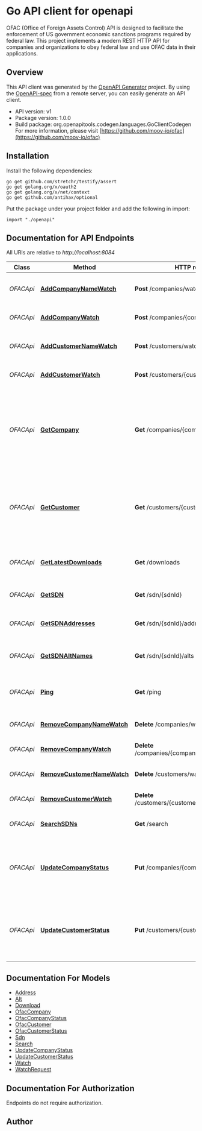 # Go API client for openapi

OFAC (Office of Foreign Assets Control) API is designed to facilitate the enforcement of US government economic sanctions programs required by federal law. This project implements a modern REST HTTP API for companies and organizations to obey federal law and use OFAC data in their applications.

## Overview
This API client was generated by the [OpenAPI Generator](https://openapi-generator.tech) project.  By using the [OpenAPI-spec](https://www.openapis.org/) from a remote server, you can easily generate an API client.

- API version: v1
- Package version: 1.0.0
- Build package: org.openapitools.codegen.languages.GoClientCodegen
For more information, please visit [https://github.com/moov-io/ofac](https://github.com/moov-io/ofac)

## Installation

Install the following dependencies:
```
go get github.com/stretchr/testify/assert
go get golang.org/x/oauth2
go get golang.org/x/net/context
go get github.com/antihax/optional
```

Put the package under your project folder and add the following in import:
```golang
import "./openapi"
```

## Documentation for API Endpoints

All URIs are relative to *http://localhost:8084*

Class | Method | HTTP request | Description
------------ | ------------- | ------------- | -------------
*OFACApi* | [**AddCompanyNameWatch**](docs/OFACApi.md#addcompanynamewatch) | **Post** /companies/watch | Add customer watch by name
*OFACApi* | [**AddCompanyWatch**](docs/OFACApi.md#addcompanywatch) | **Post** /companies/{companyId}/watch | Add OFAC watch on a Company
*OFACApi* | [**AddCustomerNameWatch**](docs/OFACApi.md#addcustomernamewatch) | **Post** /customers/watch | Add customer watch by name
*OFACApi* | [**AddCustomerWatch**](docs/OFACApi.md#addcustomerwatch) | **Post** /customers/{customerId}/watch | Add OFAC watch on a Customer
*OFACApi* | [**GetCompany**](docs/OFACApi.md#getcompany) | **Get** /companies/{companyId} | Get information about a company, trust or organization such as addresses, alternate names, and remarks.
*OFACApi* | [**GetCustomer**](docs/OFACApi.md#getcustomer) | **Get** /customers/{customerId} | Get information about a customer, addresses, alternate names, and their SDN metadata.
*OFACApi* | [**GetLatestDownloads**](docs/OFACApi.md#getlatestdownloads) | **Get** /downloads | Return list of recent re-downloads of OFAC data
*OFACApi* | [**GetSDN**](docs/OFACApi.md#getsdn) | **Get** /sdn/{sdnId} | Specially designated national
*OFACApi* | [**GetSDNAddresses**](docs/OFACApi.md#getsdnaddresses) | **Get** /sdn/{sdnId}/addresses | Get addresses for a given SDN
*OFACApi* | [**GetSDNAltNames**](docs/OFACApi.md#getsdnaltnames) | **Get** /sdn/{sdnId}/alts | Get alternate names for a given SDN
*OFACApi* | [**Ping**](docs/OFACApi.md#ping) | **Get** /ping | Ping the OFAC service to check if running
*OFACApi* | [**RemoveCompanyNameWatch**](docs/OFACApi.md#removecompanynamewatch) | **Delete** /companies/watch/{watchId} | Remove a Company name watch
*OFACApi* | [**RemoveCompanyWatch**](docs/OFACApi.md#removecompanywatch) | **Delete** /companies/{companyId}/watch/{watchId} | Remove company watch
*OFACApi* | [**RemoveCustomerNameWatch**](docs/OFACApi.md#removecustomernamewatch) | **Delete** /customers/watch/{watchId} | Remove a Customer name watch
*OFACApi* | [**RemoveCustomerWatch**](docs/OFACApi.md#removecustomerwatch) | **Delete** /customers/{customerId}/watch/{watchId} | Remove customer watch
*OFACApi* | [**SearchSDNs**](docs/OFACApi.md#searchsdns) | **Get** /search | Search SDN names and metadata
*OFACApi* | [**UpdateCompanyStatus**](docs/OFACApi.md#updatecompanystatus) | **Put** /companies/{companyId} | Update a Companies sanction status to always block or always allow transactions.
*OFACApi* | [**UpdateCustomerStatus**](docs/OFACApi.md#updatecustomerstatus) | **Put** /customers/{customerId} | Update a Customer&#39;s sanction status to always block or always allow transactions.


## Documentation For Models

 - [Address](docs/Address.md)
 - [Alt](docs/Alt.md)
 - [Download](docs/Download.md)
 - [OfacCompany](docs/OfacCompany.md)
 - [OfacCompanyStatus](docs/OfacCompanyStatus.md)
 - [OfacCustomer](docs/OfacCustomer.md)
 - [OfacCustomerStatus](docs/OfacCustomerStatus.md)
 - [Sdn](docs/Sdn.md)
 - [Search](docs/Search.md)
 - [UpdateCompanyStatus](docs/UpdateCompanyStatus.md)
 - [UpdateCustomerStatus](docs/UpdateCustomerStatus.md)
 - [Watch](docs/Watch.md)
 - [WatchRequest](docs/WatchRequest.md)


## Documentation For Authorization
 Endpoints do not require authorization.


## Author



